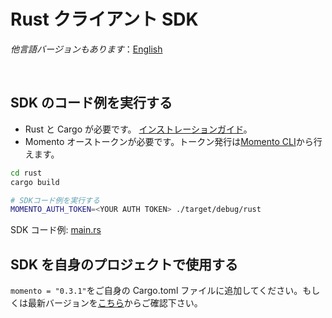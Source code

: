# Rust クライアント SDK

_他言語バージョンもあります_：[English](README.md)

<br>

## SDK のコード例を実行する

- Rust と Cargo が必要です。 [インストレーションガイド](https://doc.rust-lang.org/cargo/getting-started/installation.html)。
- Momento オーストークンが必要です。トークン発行は[Momento CLI](https://github.com/momentohq/momento-cli)から行えます。

```bash
cd rust
cargo build

# SDKコード例を実行する
MOMENTO_AUTH_TOKEN=<YOUR AUTH TOKEN> ./target/debug/rust
```

SDK コード例: [main.rs](src/main.rs)

## SDK を自身のプロジェクトで使用する

`momento = "0.3.1"`をご自身の Cargo.toml ファイルに追加してください。もしくは最新バージョンを[こちら](https://crates.io/crates/momento)からご確認下さい。

